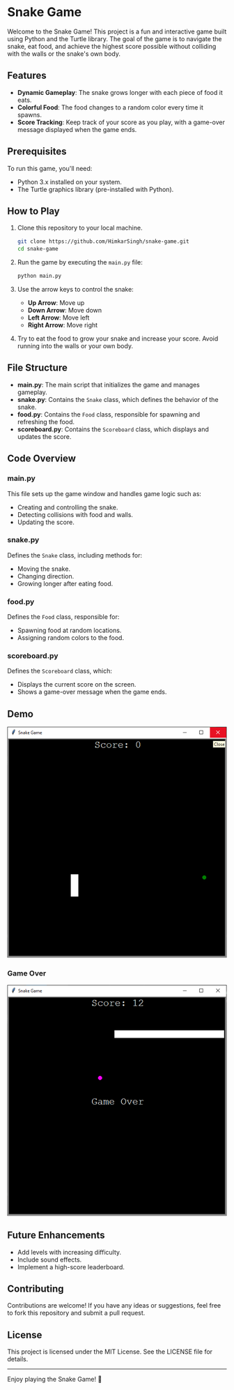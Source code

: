 # Snake Game

Welcome to the Snake Game! This project is a fun and interactive game built using Python and the Turtle library. The goal of the game is to navigate the snake, eat food, and achieve the highest score possible without colliding with the walls or the snake's own body.

## Features

- **Dynamic Gameplay**: The snake grows longer with each piece of food it eats.
- **Colorful Food**: The food changes to a random color every time it spawns.
- **Score Tracking**: Keep track of your score as you play, with a game-over message displayed when the game ends.

## Prerequisites

To run this game, you'll need:

- Python 3.x installed on your system.
- The Turtle graphics library (pre-installed with Python).

## How to Play

1. Clone this repository to your local machine.
   ```bash
   git clone https://github.com/HimkarSingh/snake-game.git
   cd snake-game
   ```
2. Run the game by executing the `main.py` file:
   ```bash
   python main.py
   ```
3. Use the arrow keys to control the snake:
   - **Up Arrow**: Move up
   - **Down Arrow**: Move down
   - **Left Arrow**: Move left
   - **Right Arrow**: Move right

4. Try to eat the food to grow your snake and increase your score. Avoid running into the walls or your own body.

## File Structure

- **main.py**: The main script that initializes the game and manages gameplay.
- **snake.py**: Contains the `Snake` class, which defines the behavior of the snake.
- **food.py**: Contains the `Food` class, responsible for spawning and refreshing the food.
- **scoreboard.py**: Contains the `Scoreboard` class, which displays and updates the score.

## Code Overview

### main.py
This file sets up the game window and handles game logic such as:
- Creating and controlling the snake.
- Detecting collisions with food and walls.
- Updating the score.

### snake.py
Defines the `Snake` class, including methods for:
- Moving the snake.
- Changing direction.
- Growing longer after eating food.

### food.py
Defines the `Food` class, responsible for:
- Spawning food at random locations.
- Assigning random colors to the food.

### scoreboard.py
Defines the `Scoreboard` class, which:
- Displays the current score on the screen.
- Shows a game-over message when the game ends.

## Demo
![Snake Game Demo](https://github.com/HimkarSingh/python-projects/blob/main/snake-game/game_start.PNG)
### Game Over
![Game Over](https://github.com/HimkarSingh/python-projects/blob/main/snake-game/game_over.PNG)

## Future Enhancements

- Add levels with increasing difficulty.
- Include sound effects.
- Implement a high-score leaderboard.

## Contributing

Contributions are welcome! If you have any ideas or suggestions, feel free to fork this repository and submit a pull request.

## License

This project is licensed under the MIT License. See the LICENSE file for details.

---

Enjoy playing the Snake Game! 🐍

